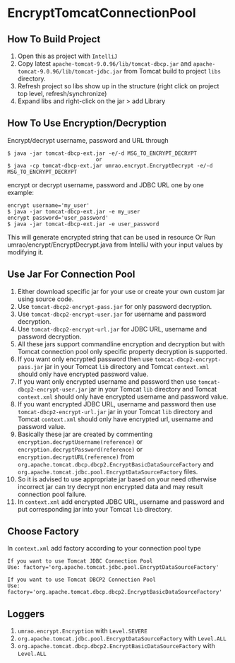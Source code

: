 # EncryptTomcatConnectionPool


## How To Build Project
1. Open this as project with `IntelliJ`
2. Copy latest `apache-tomcat-9.0.96/lib/tomcat-dbcp.jar` and `apache-tomcat-9.0.96/lib/tomcat-jdbc.jar` from Tomcat build to project `libs` directory.
3. Refresh project so libs show up in the structure (right click on project top level, refresh/synchronize)
4. Expand libs and right-click on the jar > add Library


## How To Use Encryption/Decryption  
Encrypt/decrypt username, password and URL through 

    $ java -jar tomcat-dbcp-ext.jar -e/-d MSG_TO_ENCRYPT_DECRYPT
                                or
    $ java -cp tomcat-dbcp-ext.jar umrao.encrypt.EncryptDecrypt -e/-d MSG_TO_ENCRYPT_DECRYPT
encrypt or decrypt username, password and JDBC URL one by one
example:

    encrypt username='my_user'
    $ java -jar tomcat-dbcp-ext.jar -e my_user
    encrypt password='user_password'
    $ java -jar tomcat-dbcp-ext.jar -e user_password

This will generate encrypted string that can be used in resource
Or Run umrao/encrypt/EncryptDecrypt.java from IntelliJ with your input values by modifying it.


## Use Jar For Connection Pool
1. Either download specific jar for your use or create your own custom jar using source code.
2. Use `tomcat-dbcp2-encrypt-pass.jar` for only password decryption.
3. Use `tomcat-dbcp2-encrypt-user.jar` for username and password decryption.
4. Use `tomcat-dbcp2-encrypt-url.jar` for JDBC URL, username and password decryption.
5. All these jars support commandline encryption and decryption but with Tomcat connection pool only specific property decryption is supported. 
6. If you want only encrypted password then use `tomcat-dbcp2-encrypt-pass.jar` jar in your Tomcat `lib` directory and Tomcat `context.xml` should only have encrypted password value.
7. If you want only encrypted username and password then use `tomcat-dbcp2-encrypt-user.jar` jar in your Tomcat `lib` directory and Tomcat `context.xml` should only have encrypted username and password value.
8. If you want encrypted JDBC URL, username and password then use `tomcat-dbcp2-encrypt-url.jar` jar in your Tomcat `lib` directory and Tomcat `context.xml` should only have encrypted url, username and password value.
9. Basically these jar are created by commenting `encryption.decryptUsername(reference)` or `encryption.decryptPassword(reference)` or `encryption.decryptURL(reference)` from `org.apache.tomcat.dbcp.dbcp2.EncryptBasicDataSourceFactory` and `org.apache.tomcat.jdbc.pool.EncryptDataSourceFactory` files.
10. So it is advised to use appropriate jar based on your need otherwise incorrect jar can try decrypt non encrypted data and may result connection pool failure.
11. In `context.xml` add encrypted JDBC URL, username and password and put corresponding jar into your Tomcat `lib` directory.


## Choose Factory
In `context.xml` add factory according to your connection pool type
    
    If you want to use Tomcat JDBC Connection Pool
    Use: factory='org.apache.tomcat.jdbc.pool.EncryptDataSourceFactory'

    If you want to use Tomcat DBCP2 Connection Pool
    Use: factory='org.apache.tomcat.dbcp.dbcp2.EncryptBasicDataSourceFactory'


## Loggers
1. `umrao.encrypt.Encryption` with `Level.SEVERE`
2. `org.apache.tomcat.jdbc.pool.EncryptDataSourceFactory` with `Level.ALL`
3. `org.apache.tomcat.dbcp.dbcp2.EncryptBasicDataSourceFactory` with `Level.ALL`

